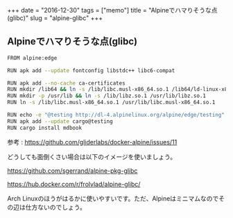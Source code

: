 +++
date = "2016-12-30"
tags =  ["memo"]
title = "Alpineでハマりそうな点(glibc)"
slug = "alpine-glibc"
+++

## Alpineでハマりそうな点(glibc)

```bash	  
FROM alpine:edge

RUN apk add --update fontconfig libstdc++ libc6-compat

RUN apk add --no-cache ca-certificates
RUN mkdir /lib64 && ln -s /lib/libc.musl-x86_64.so.1 /lib64/ld-linux-x86-64.so.2
RUN mkdir -p /usr/lib && ln -s /lib/libz.so.1 /usr/lib/libz.so.1
RUN ln -s /lib/libc.musl-x86_64.so.1 /usr/lib/libc.musl-x86_64.so.1

RUN echo -e "@testing http://dl-4.alpinelinux.org/alpine/edge/testing" >> /etc/apk/repositories
RUN apk add --update cargo@testing
RUN cargo install mdbook
```

参考 : https://github.com/gliderlabs/docker-alpine/issues/11

どうしても面倒くさい場合は以下のイメージを使いましょう。

https://github.com/sgerrand/alpine-pkg-glibc

https://hub.docker.com/r/frolvlad/alpine-glibc/

Arch Linuxのほうがはるかに使いやすいです。ただ、Alpineはミニマムなのでその辺は仕方ないのでしょう。
